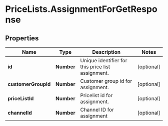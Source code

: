 # PriceLists.AssignmentForGetResponse

## Properties
Name | Type | Description | Notes
------------ | ------------- | ------------- | -------------
**id** | **Number** | Unique identifier for this price list assignment. | [optional] 
**customerGroupId** | **Number** | Customer group id for assignment. | [optional] 
**priceListId** | **Number** | Pricelist id for assignment. | [optional] 
**channelId** | **Number** | Channel ID for assignment | [optional] 
